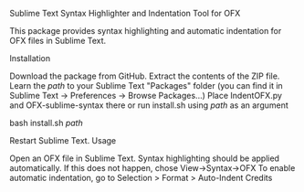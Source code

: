 Sublime Text Syntax Highlighter and Indentation Tool for OFX

This package provides syntax highlighting and automatic indentation for OFX files in Sublime Text.

Installation

Download the package from GitHub.
Extract the contents of the ZIP file.
Learn the $path$ to your Sublime Text "Packages" folder (you can find it in Sublime Text -> Preferences -> Browse Packages...) 
Place IndentOFX.py and OFX-sublime-syntax there or run install.sh using $path$ as an argument

bash install.sh $path$

Restart Sublime Text.
Usage

Open an OFX file in Sublime Text.
Syntax highlighting should be applied automatically. If this does not happen, chose View->Syntax->OFX
To enable automatic indentation, go to Selection > Format > Auto-Indent
Credits
